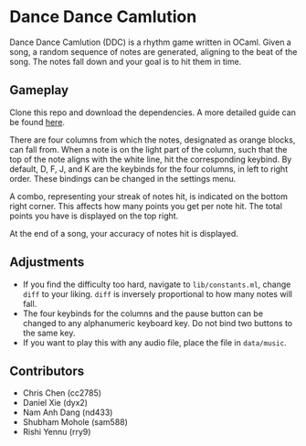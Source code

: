 # Dance Dance Camlution
Dance Dance Camlution (DDC) is a rhythm game written in OCaml. Given a song, a random sequence of notes are generated, aligning to the beat of the song. The notes fall down and your goal is to hit them in time. 

## Gameplay
Clone this repo and download the dependencies. A more detailed guide can be found [here](https://github.com/cchrischen/DanceDanceCamlution/blob/main/INSTALL.md). 

There are four columns from which the notes, designated as orange blocks, can fall from. When a note is on the light part of the column, such that the top of the note aligns with the white line, hit the corresponding keybind. By default, D, F, J, and K are the keybinds for the four columns, in left to right order. These bindings can be changed in the settings menu.

A combo, representing your streak of notes hit, is indicated on the bottom right corner. This affects how many points you get per note hit. The total points you have is displayed on the top right.

At the end of a song, your accuracy of notes hit is displayed.

## Adjustments
* If you find the difficulty too hard, navigate to `lib/constants.ml`, change `diff` to your liking. `diff` is inversely proportional to how many notes will fall.
* The four keybinds for the columns and the pause button can be changed to any alphanumeric keyboard key. Do not bind two buttons to the same key.
* If you want to play this with any audio file, place the file in `data/music`.

## Contributors

* Chris Chen (cc2785)
* Daniel Xie (dyx2)
* Nam Anh Dang (nd433)
* Shubham Mohole (sam588)
* Rishi Yennu (rry9)
